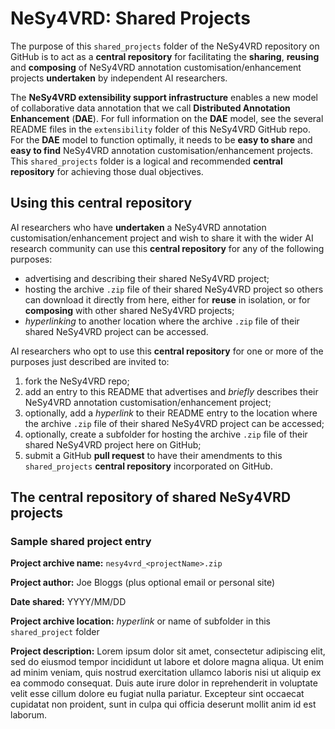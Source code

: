 # NeSy4VRD: Shared Projects

The purpose of this `shared_projects` folder of the NeSy4VRD repository on GitHub is to act as a **central repository** for facilitating the **sharing**, **reusing** and **composing** of NeSy4VRD annotation customisation/enhancement projects **undertaken** by independent AI researchers.

The **NeSy4VRD extensibility support infrastructure** enables a new model of collaborative data annotation that we call **Distributed Annotation Enhancement** (**DAE**). For full information on the **DAE** model, see the several README files in the `extensibility` folder of this NeSy4VRD GitHub repo.  For the **DAE** model to function optimally, it needs to be **easy to share** and **easy to find** NeSy4VRD annotation customisation/enhancement projects. This `shared_projects` folder is a logical and recommended **central repository** for achieving those dual objectives.

## Using this central repository

AI researchers who have **undertaken** a NeSy4VRD annotation customisation/enhancement project and wish to share it with the wider AI research community can use this **central repository** for any of the following purposes:
* advertising and describing their shared NeSy4VRD project;
* hosting the archive `.zip` file of their shared NeSy4VRD project so others can download it directly from here, either for **reuse** in isolation, or for **composing** with other shared NeSy4VRD projects;
* *hyperlinking* to another location where the archive `.zip` file of their shared NeSy4VRD project can be accessed. 

AI researchers who opt to use this **central repository** for one or more of the purposes just described are invited to:
1. fork the NeSy4VRD repo;
2. add an entry to this README that advertises and *briefly* describes their NeSy4VRD annotation customisation/enhancement project;
3. optionally, add a *hyperlink* to their README entry to the location where the archive `.zip` file of their shared NeSy4VRD project can be accessed;
4. optionally, create a subfolder for hosting the archive `.zip` file of their shared NeSy4VRD project here on GitHub;
5. submit a GitHub **pull request** to have their amendments to this `shared_projects` **central repository** incorporated on GitHub.

## The central repository of shared NeSy4VRD projects

### Sample shared project entry

**Project archive name:** `nesy4vrd_<projectName>.zip`

**Project author:** Joe Bloggs (plus optional email or personal site)

**Date shared:** YYYY/MM/DD

**Project archive location:** *hyperlink* or name of subfolder in this `shared_project` folder

**Project description:**
Lorem ipsum dolor sit amet, consectetur adipiscing elit, sed do eiusmod tempor incididunt ut labore et dolore magna aliqua. Ut enim ad minim veniam, quis nostrud exercitation ullamco laboris nisi ut aliquip ex ea commodo consequat. Duis aute irure dolor in reprehenderit in voluptate velit esse cillum dolore eu fugiat nulla pariatur. Excepteur sint occaecat cupidatat non proident, sunt in culpa qui officia deserunt mollit anim id est laborum.






